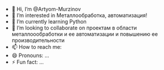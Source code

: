 - 👋 Hi, I’m @Artyom-Murzinov
- 👀 I’m interested in Металлообработка, автоматизация!
- 🌱 I’m currently learning Python
- 💞️ I’m looking to collaborate on проектам в области металлоообработки и ее автоматизации и повышению ее производительности
- 📫 How to reach me:
- 😄 Pronouns: ...
- ⚡ Fun fact: ...

<!---
Artyom-Murzinov/Artyom-Murzinov is a ✨ special ✨ repository because its `README.md` (this file) appears on your GitHub profile.
You can click the Preview link to take a look at your changes.
--->
